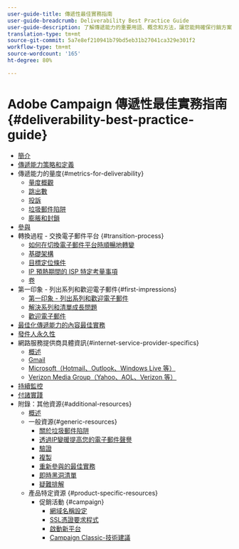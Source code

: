 ```yaml
---
user-guide-title: 傳遞性最佳實務指南
user-guide-breadcrumb: Deliverability Best Practice Guide
user-guide-description: 了解傳遞能力的重要用語、概念和方法，讓您能夠確保行銷方案成功推行。
translation-type: tm+mt
source-git-commit: 5a7e8ef210941b79bd5eb31b27041ca329e301f2
workflow-type: tm+mt
source-wordcount: '165'
ht-degree: 80%

---
```



# Adobe Campaign 傳遞性最佳實務指南{#deliverability-best-practice-guide}

+ [簡介](/help/introduction.md)
+ [傳遞能力策略和定義](/help/deliverability-strategy-and-definition.md)
+ 傳遞能力的量度{#metrics-for-deliverability}
   + [量度概觀](/help/metrics/metrics-overview.md)
   + [跳出數](/help/metrics/bounces.md)
   + [投訴](/help/metrics/complaints.md)
   + [垃圾郵件陷阱](/help/metrics/spam-traps.md)
   + [膨脹和封鎖](/help/metrics/bulking-and-blocking.md)
+ [參與](/help/engagement.md)
+ 轉換過程 - 交換電子郵件平台 {#transition-process}
   + [如何在切換電子郵件平台時順暢地轉變](/help/transition-process/switching-email-platforms.md)
   + [基礎架構](/help/transition-process/infrastructure.md)
   + [目標定位條件](/help/transition-process/targeting-criteria.md)
   + [IP 預熱期間的 ISP 特定考量事項](/help/transition-process/isp-specific-considerations-during-ip-warming.md)
   + [卷](/help/transition-process/volume.md)
+ 第一印象 - 列出系列和歡迎電子郵件{#first-impressions}
   + [第一印象 - 列出系列和歡迎電子郵件](/help/first-impressions/introduction.md)
   + [解決系列和清單成長問題](/help/first-impressions/address-collection-and-list-growth.md)
   + [歡迎電子郵件](/help/first-impressions/welcome-emails.md)
+ [最佳化傳遞能力的內容最佳實務](/help/content-best-practices-for-optimal-delivery.md)
+ [發件人永久性](/help/sender-permanence.md)
+ 網路服務提供商具體資訊{#internet-service-provider-specifics}
   + [概述](/help/internet-service-provider-specifics/overview.md)
   + [Gmail](/help/internet-service-provider-specifics/gmail.md)
   + [Microsoft（Hotmail、Outlook、Windows Live 等）](/help/internet-service-provider-specifics/microsoft.md)
   + [Verizon Media Group（Yahoo、AOL、Verizon 等）](/help/internet-service-provider-specifics/verizon-media-group.md)
+ [持續監控](/help/ongoing-monitoring.md)
+ [付諸實踐](/help/putting-it-in-practice.md)
+ 附錄：其他資源{#additional-resources}
   + [概述](/help/additional-resources/general-resources.md)
   + 一般資源{#generic-resources}
      + [關於垃圾郵件陷阱](/help/additional-resources/all-about-spam-traps.md)
      + [透過IP變暖提高您的電子郵件聲譽](/help/additional-resources/increase-reputation-with-ip-warming.md)
      + [驗證](/help/additional-resources/authentication.md)
      + [複製](/help/additional-resources/duplicates.md)
      + [重新參與的最佳實務](/help/additional-resources/re-engagement.md)
      + [即時黑洞清單](/help/additional-resources/blocklist-databases.md)
      + [疑難排解](/help/additional-resources/troubleshooting.md)
   + 產品特定資源 {#product-specific-resources}
      + 促銷活動 {#campaign}
         + [網域名稱設定](/help/additional-resources/ac-domain-name-setup.md)
         + [SSL憑證要求程式](/help/additional-resources/ac-ssl-certificate-request.md)
         + [啟動新平台](/help/additional-resources/ac-starting-new-platform.md)
         + [Campaign Classic-技術建議](/help/additional-resources/acc-technical-recommendations.md)
